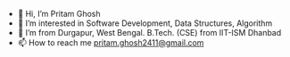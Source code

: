 - 👋 Hi, I’m Pritam Ghosh
- 👀 I’m interested in Software Development, Data Structures, Algorithm
- 🌱 I’m from Durgapur, West Bengal. B.Tech. (CSE) from IIT-ISM Dhanbad
- 📫 How to reach me pritam.ghosh2411@gmail.com

<!---
blueRonyHazard/blueRonyHazard is a ✨ special ✨ repository because its `README.md` (this file) appears on your GitHub profile.
You can click the Preview link to take a look at your changes.
--->

